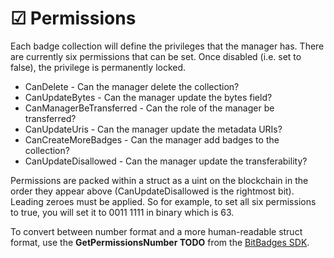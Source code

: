 # ☑ Permissions

Each badge collection will define the privileges that the manager has. There are currently six permissions that can be set. Once disabled (i.e. set to false), the privilege is permanently locked.

* CanDelete - Can the manager delete the collection?
* CanUpdateBytes - Can the manager update the bytes field?
* CanManagerBeTransferred - Can the role of the manager be transferred?
* CanUpdateUris - Can the manager update the metadata URIs?
* CanCreateMoreBadges - Can the manager add badges to the collection?
* CanUpdateDisallowed - Can the manager update the transferability?

Permissions are packed within a struct as a uint on the blockchain in the order they appear above (CanUpdateDisallowed is the rightmost bit). Leading zeroes must be applied. So for example, to set all six permissions to true, you will set it to 0011 1111 in binary which is 63.

To convert between number format and a more human-readable struct format, use the **GetPermissionsNumber TODO** from the [BitBadges SDK](broken-reference).
